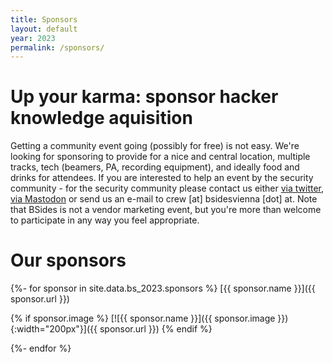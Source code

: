 ```yaml
---
title: Sponsors
layout: default
year: 2023
permalink: /sponsors/
---
```

# Up your karma: sponsor hacker knowledge aquisition
Getting a community event going (possibly for free) is not easy. We're looking for sponsoring to provide
for a nice and central location, multiple tracks, tech (beamers, PA, recording equipment), and ideally
food and drinks for attendees. If you are interested to help an event by the security community - for the
security community please contact us either [via twitter](https://twitter.com/BSidesVienna), [via Mastodon](https://infosec.exchange/@bsidesvienna) or send us an e-mail to crew [at] bsidesvienna [dot] at. Note that BSides is not a vendor marketing event, but you're more
than welcome to participate in any way you feel appropriate.

# Our sponsors

{%- for sponsor in site.data.bs_2023.sponsors %}
[{{ sponsor.name }}]({{ sponsor.url }})

{% if sponsor.image %}
[![{{ sponsor.name }}]({{ sponsor.image }}){:width="200px"}]({{ sponsor.url }})
{% endif %}

{%- endfor %}